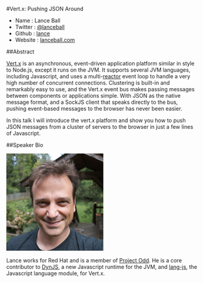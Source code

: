 #Vert.x: Pushing JSON Around

* Name      : Lance Ball
* Twitter   : [@lanceball]
* Github    : [lance]
* Website   : [lanceball.com]

##Abstract

[Vert.x] is an asynchronous, event-driven application platform similar in
style to Node.js, except it runs on the JVM. It supports several JVM languages,
including Javascript, and uses a multi-[reactor] event loop to handle a very
high number of concurrent connections. Clustering is built-in and remarkably
easy to use, and the Vert.x event bus makes passing messages between components
or applications simple. With JSON as the native message format, and a SockJS
client that speaks directly to the bus, pushing event-based messages to the
browser has never been easier.

In this talk I will introduce the vert.x platform and show you how to push JSON
messages from a cluster of servers to the browser in just a few lines of
Javascript.

##Speaker Bio

![lance](images/lance.png)

Lance works for Red Hat and is a member of [Project Odd]. He is a core
contributor to [DynJS], a new Javascript runtime for the JVM, and [lang-js],
the Javascript language module, for Vert.x.

[@lanceball]:http://twitter.com/lanceball
[lance]:http://github.com/lance
[lanceball.com]:http://lanceball.com
[Vert.x]:http://vertx.io/
[reactor]:http://en.wikipedia.org/wiki/Reactor_pattern
[Project Odd]:http://projectodd.org/
[DynJS]:http://dynjs.org
[lang-js]:http://github.com/vert-x/mod-lang-js
